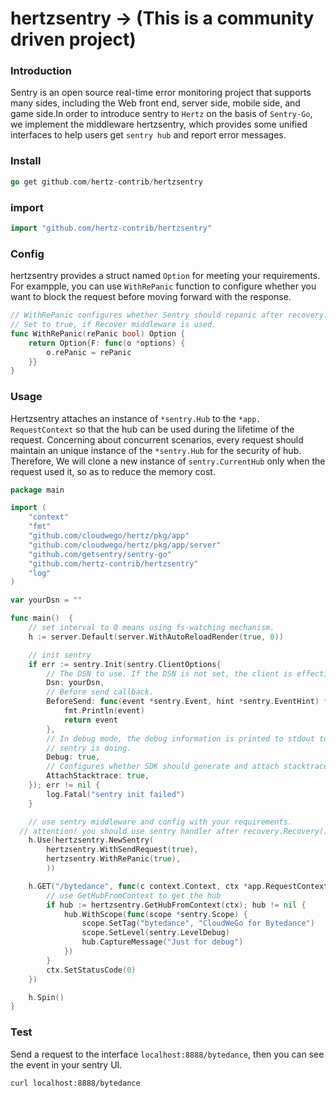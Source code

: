 # hertzsentry -> (This is a community driven project)

### Introduction

Sentry is an open source real-time error monitoring project that supports many sides, including the Web front end, server side, mobile side, and game side.In order to introduce sentry to `Hertz` on the basis of `Sentry-Go`, we implement the middleware hertzsentry, which provides some unified interfaces to help users get `sentry hub` and report error messages.

### Install

```go
go get github.com/hertz-contrib/hertzsentry
```

### import

```go
import "github.com/hertz-contrib/hertzsentry"
```



### Config

hertzsentry provides a struct named `Option` for meeting your requirements. For exampple, you can use `WithRePanic` function to configure whether you want to block the request before moving forward with the response. 

```go
// WithRePanic configures whether Sentry should repanic after recovery.
// Set to true, if Recover middleware is used.
func WithRePanic(rePanic bool) Option {
	return Option{F: func(o *options) {
		o.rePanic = rePanic
	}}
}
```

### Usage

Hertzsentry attaches an instance of `*sentry.Hub` to the `*app. RequestContext` so that the hub can be used during the lifetime of the request. Concerning about concurrent scenarios, every request should maintain an unique instance of the `*sentry.Hub` for the security of hub. Therefore, We will clone a new instance of `sentry.CurrentHub` only when the request used it, so as to reduce the memory cost.

```go
package main

import (
	"context"
	"fmt"
	"github.com/cloudwego/hertz/pkg/app"
	"github.com/cloudwego/hertz/pkg/app/server"
	"github.com/getsentry/sentry-go"
	"github.com/hertz-contrib/hertzsentry"
	"log"
)

var yourDsn = ""

func main()  {
	// set interval to 0 means using fs-watching mechanism.
	h := server.Default(server.WithAutoReloadRender(true, 0))

	// init sentry
	if err := sentry.Init(sentry.ClientOptions{
		// The DSN to use. If the DSN is not set, the client is effectively disabled.
		Dsn: yourDsn,
		// Before send callback.
		BeforeSend: func(event *sentry.Event, hint *sentry.EventHint) *sentry.Event {
			fmt.Println(event)
			return event
		},
		// In debug mode, the debug information is printed to stdout to help you understand what
		// sentry is doing.
		Debug: true,
		// Configures whether SDK should generate and attach stacktraces to pure capture message calls.
		AttachStacktrace: true,
	}); err != nil {
		log.Fatal("sentry init failed")
	}

	// use sentry middleware and config with your requirements.
  // attention! you should use sentry handler after recovery.Recovery() 
	h.Use(hertzsentry.NewSentry(
		hertzsentry.WithSendRequest(true),
		hertzsentry.WithRePanic(true),
		))

	h.GET("/bytedance", func(c context.Context, ctx *app.RequestContext) {
		// use GetHubFromContext to get the hub
		if hub := hertzsentry.GetHubFromContext(ctx); hub != nil {
			hub.WithScope(func(scope *sentry.Scope) {
				scope.SetTag("bytedance", "CloudWeGo for Bytedance")
				scope.SetLevel(sentry.LevelDebug)
				hub.CaptureMessage("Just for debug")
			})
		}
		ctx.SetStatusCode(0)
	})

	h.Spin()
}
```

### Test 

Send a request to the interface `localhost:8888/bytedance`, then you can see the event in your sentry UI.

```sh
curl localhost:8888/bytedance
```



